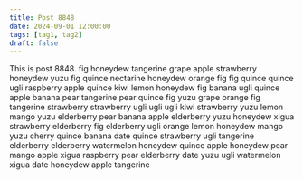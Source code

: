 ```yaml
---
title: Post 8848
date: 2024-09-01 12:00:00
tags: [tag1, tag2]
draft: false
---
```

This is post 8848.
fig
honeydew
tangerine
grape
apple
strawberry
honeydew
yuzu
fig
quince
nectarine
honeydew
orange
fig
fig
quince
quince
ugli
raspberry
apple
quince
kiwi
lemon
honeydew
fig
banana
ugli
quince
apple
banana
pear
tangerine
pear
quince
fig
yuzu
grape
orange
fig
tangerine
strawberry
strawberry
ugli
ugli
ugli
kiwi
strawberry
yuzu
lemon
mango
yuzu
elderberry
pear
banana
apple
elderberry
yuzu
honeydew
xigua
strawberry
elderberry
fig
elderberry
ugli
orange
lemon
honeydew
mango
yuzu
cherry
quince
banana
date
quince
strawberry
ugli
tangerine
elderberry
elderberry
watermelon
honeydew
quince
apple
honeydew
pear
mango
apple
xigua
raspberry
pear
elderberry
date
yuzu
ugli
watermelon
xigua
date
honeydew
apple
tangerine
